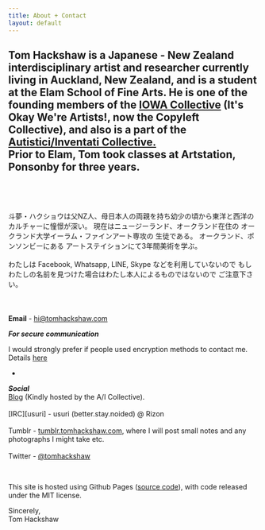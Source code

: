 ```yaml
---
title: About + Contact
layout: default
---
```


Tom Hackshaw is a Japanese - New Zealand interdisciplinary artist and researcher currently living in Auckland, New Zealand, and is a student at the Elam School of Fine Arts. He is one of the founding members of the [IOWA Collective][iowa] (It's Okay We're Artists!, now the Copyleft Collective), and also is a part of the [Autistici/Inventati Collective.][au]
<br>
Prior to Elam, Tom took classes at Artstation, Ponsonby for three years.
<br><br>
--
<br><br>
斗夢・ハクショウは父NZ人、母日本人の両親を持ち幼少の頃から東洋と西洋の
カルチャーに憧憬が深い。 現在はニュージーランド、オークランド在住の 
オークランド大学イーラム・ファインアート専攻の 生徒である。
オークランド、ポンソンビーにある アートステイションにて3年間美術を学ぶ。
<br><br>
わたしは Facebook, Whatsapp, LINE, Skype などを利用していないので 
もし わたしの名前を見つけた場合はわたし本人によるものではないので 
ご注意下さい。
<br><br>
<br><br>
**Email** - <a href="mailto:hi@tomhackshaw.com">hi@tomhackshaw.com</a>  

***For secure communication***
<br>

I would strongly prefer if people used encryption methods to contact me. Details [here][here]

-

***Social***
<br>
[Blog][blog] (Kindly hosted by the A/I Collective).
<br><br>
[IRC][usuri] - usuri (better.stay.noided) @ Rizon
<br><br>
Tumblr - [tumblr.tomhackshaw.com][tum], where I will post small notes and any photographs I might take etc.
<br><br>
Twitter - [@tomhackshaw][twitter]

<br>

This site is hosted using Github Pages ([source code][src]), with code released under the MIT license.

Sincerely,
<br>
Tom Hackshaw

[src]: https://github.com/uzur/uzur.github.io
[geino]: irc://irc.rizon.net/usuri
[tum]: http://tumblr.tomhackshaw.com
[iowa]: https://iowa.nz
[au]: http://inventati.org
[twitter]: https://twitter.com/tomhackshaw
[blog]: http://tmhw.noblogs.org
[here]: https://tomhackshaw.com/sec





